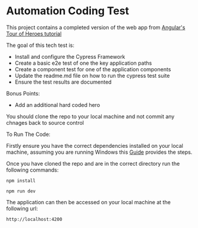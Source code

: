 # Automation Coding Test

This project contains a completed version of the web app from [Angular's Tour of Heroes tutorial](https://angular.io/tutorial/tour-of-heroes)

The goal of this tech test is:
- Install and configure the Cypress Framework
- Create a basic e2e test of one the key application paths
- Create a component test for one of the application components
- Update the readme.md file on how to run the cypress test suite
- Ensure the test results are documented

Bonus Points:
- Add an additional hard coded hero

You should clone the repo to your local machine and not commit any chnages back to source control

To Run The Code:

Firstly ensure you have the correct dependencies installed on your local machine, assuming you are running Windows this [Guide](https://phoenixnap.com/kb/install-node-js-npm-on-windows) provides the steps.

Once you have cloned the repo and are in the correct directory run the following commands:

`npm install`

`npm run dev`

The application can then be accessed on your local machine at the following url:

`http://localhost:4200`
